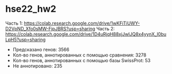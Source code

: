 # hse22_hw2

Часть 1: https://colab.research.google.com/drive/1wKFiTiUWY-D2VpND_Xfo0sMW-FjpJBRS?usp=sharing
Часть 2: https://colab.research.google.com/drive/1D4uRjqH88xjJwIJQ8x4yynX_I0buLpH5?usp=sharing

- Предсказано генов: 3566
- Кол-во генов, аннотированных с помощью сравнения:  3278
- Кол-во генов, аннотированных с помощью базы SwissProt:  53
- Не аннотировано: 235
